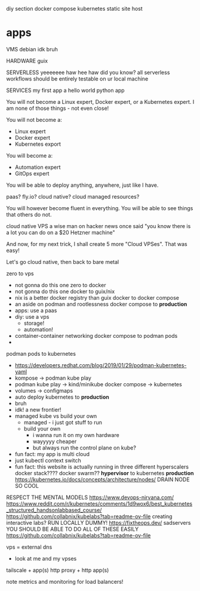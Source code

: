 diy section
docker compose
kubernetes
static site host



# apps


VMS
debian idk bruh


HARDWARE
guix


SERVERLESS
yeeeeeee haw hee haw
did you know? all serverless workflows should be entirely testable on ur local machine


SERVICES
my first app
a hello world python app


You will not become a Linux expert, Docker expert, or a Kubernetes expert. I am none of those things - not even close!

You will not become a:
- Linux expert
- Docker expert
- Kubernetes export

You will become a:
- Automation expert
- GitOps expert

You will be able to deploy anything, anywhere, just like I have.

paas? fly.io?
cloud native? cloud managed resources?

You will however become fluent in everything. You will be able to see things that others do not.





cloud native VPS
a wise man on hacker news once said "you know there is a lot you can do on a $20 Hetzner machine"

And now, for my next trick, I shall create 5 more "Cloud VPSes".
That was easy!

Let's go cloud native, then back to bare metal


zero to vps
- not gonna do this one
zero to docker
- not gonna do this one
docker to guix/nix
- nix is a better docker registry than guix
docker to docker compose
- an aside on podman and rootlessness
docker compose to **production**
- apps: use a paas
- diy: use a vps
	- storage!
	- automation!
- container-container networking
docker compose to podman pods
- 
podman pods to kubernetes
- https://developers.redhat.com/blog/2019/01/29/podman-kubernetes-yaml
- kompose -> podman kube play
- podman kube play -> kind/minikube
docker compose -> kubernetes
- volumes -> configmaps
- auto deploy
kubernetes to **production**
- bruh
- idk! a new frontier!
- managed kube vs build your own
	- managed - i just got stuff to run
	- build your own
		- i wanna run it on my own hardware
		- wayyyyy cheaper
		- but always run the control plane on kube?
- fun fact: my app is multi cloud
- just kubectl context switch
- fun fact: this website is actually running in three different hyperscalers
docker stack???? docker swarm??
**hypervisor** to kubernetes **production**
https://kubernetes.io/docs/concepts/architecture/nodes/
DRAIN NODE SO COOL

RESPECT THE MENTAL MODELS
https://www.devops-nirvana.com/
https://www.reddit.com/r/kubernetes/comments/1d9wox6/best_kubernetes_structured_handsonlabbased_course/
https://github.com/collabnix/kubelabs?tab=readme-ov-file
creating interactive labs? RUN LOCALLY DUMMY!
https://fixtheops.dev/
sadservers
YOU SHOULD BE ABLE TO DO ALL OF THESE EASILY
https://github.com/collabnix/kubelabs?tab=readme-ov-file


vps = external dns
- look at me and my vpses


tailscale + app(s)
http proxy + http app(s)

note metrics and monitoring for load balancers!

